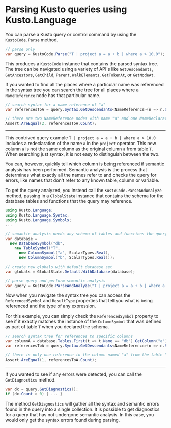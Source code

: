 # Parsing Kusto queries using Kusto.Language

You can parse a Kusto query or control command by using the `KustoCode.Parse` method.

```csharp
// parse only
var query = KustoCode.Parse("T | project a = a + b | where a > 10.0");
```

This produces a `KustoCode` instance that contains the parsed syntax tree.
The tree can be navigated using a variety of API's
like `GetDescendants`, `GetAncestors`, `GetChild`, `Parent`, `WalkElements`, `GetTokenAt`, or `GetNodeAt`.

If you wanted to find all the places where a particular name was referenced in the syntax tree
you can search the tree for all places where a `NameReference` node has that particular name.
```csharp
// search syntax for a name reference of "a"
var referencesToA = query.Syntax.GetDescendants<NameReference>(n => n.SimpleName == "a");

// there are two NameReference nodes with name "a" and one NameDeclaration
Assert.AreEqual(2, referencesToA.Count);
```

---
This contrived query example `T | project a = a + b | where a > 10.0` includes a redeclaration of the name `a` in the `project` operator. This new column `a` is not the same
column as the original column `a` from table `T`. When searching just syntax, it is not easy to distinguish between the two.

You can, however, quickly tell which column is being referenced if semantic analysis has been performed.
Semantic analysis is the process that determines what exactly all the names refer to 
and checks the query for errors, like names that don't refer to any known table, column or variable.

To get the query analyzed, you instead call the `KustoCode.ParseAndAnalyze` method, passing in a `GlobalState` instance
that contains the schema for the database tables and functions that the query may reference.

```csharp
using Kusto.Language;
using Kusto.Language.Syntax;
using Kusto.Language.Symbols;
...

// semantic analysis needs any schema of tables and functions the query might reference
var database = 
  new DatabaseSymbol("db",
    new TableSymbol("T",
      new ColumnSymbol("a", ScalarTypes.Real),
      new ColumnSymbol("b", ScalarTypes.Real)));

// create new globals with default database set
var globals = GlobalState.Default.WithDatabase(database);

// parse query and perform semantic analysis
var query = KustoCode.ParseAndAnalyze("T | project a = a + b | where a > 10.0", globals);
```

Now when you navigate the syntax tree you can access the `ReferencedSymbol` and `ResultType` properties
that tell you what is being referenced and the type of any expression.

For this example, you can simply check the `ReferencedSymbol` property to see if it exactly matches the 
instance of the `ColumnSymbol` that was defined as part of table `T` when you declared the schema.

```csharp
// search syntax tree for references to specific columns
var columnA = database.Tables.First(t => t.Name == "db").GetColumn("a");
var referencesToA = query.Syntax.GetDescendants<NameReference>(n => n.ReferencedSymbol == columnA);

// there is only one reference to the column named "a" from the table "T"
Assert.AreEqual(1, referencesToA.Count);
```

---
If you wanted to see if any errors were detected, you can call the `GetDiagnostics` method.

```csharp
var dx = query.GetDiagnostics();
if (dx.Count > 0) { ... }
```

The method `GetDiagnostics` will gather all the syntax and semantic errors found in the query into a single collection.
It is possible to get diagnostics for a query that has not undergone semantic analysis.
In this case, you would only get the syntax errors found during parsing.